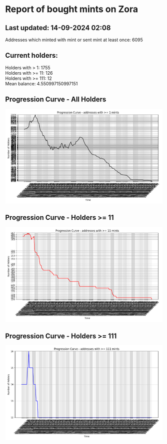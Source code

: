 # Report of bought mints on Zora
## Last updated: 14-09-2024 02:08
Addresses which minted with mint or sent mint at least once: 6095

## Current holders:
Holders with > 1: 1755  
Holders with >= 11: 126  
Holders with >= 111: 12  
Mean balance: 4.550997150997151  

## Progression Curve - All Holders
![addresses with >= 1 mint](progression_curve_all.png)
## Progression Curve - Holders >= 11
![addresses with >= 11 mints](progression_curve_gt_11.png)
## Progression Curve - Holders >= 111
![addresses with >= 111 mints](progression_curve_gt_111.png)
